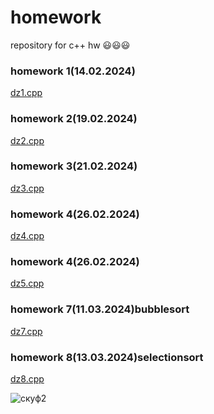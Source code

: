 # homework
repository for c++ hw  😃😃😃
### homework 1(14.02.2024)               
[dz1.cpp](https://github.com/xurky1/homework1/edit/main/dz1.cpp)

### homework 2(19.02.2024)
[dz2.cpp](https://github.com/xurky1/homework1/blob/main/dz2.cpp)

### homework 3(21.02.2024)
[dz3.cpp](https://github.com/xurky1/homework1/blob/main/dz3.cpp)

### homework 4(26.02.2024)
[dz4.cpp](https://github.com/xurky1/homework1/blob/main/dz4.cpp)

### homework 4(26.02.2024)
[dz5.cpp]()

### homework 7(11.03.2024)bubblesort
[dz7.cpp](https://github.com/xurky1/homework1/blob/main/dz7.cpp)

### homework 8(13.03.2024)selectionsort
[dz8.cpp](https://github.com/xurky1/homework1/blob/main/dz8.cpp)

![скуф2](https://w7.pngwing.com/pngs/553/165/png-transparent-shrek-the-musical-princess-fiona-shrek-2-youtube-shrek-food-face-heroes-thumbnail.png)
